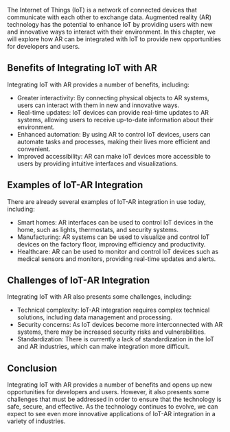 

The Internet of Things (IoT) is a network of connected devices that communicate with each other to exchange data. Augmented reality (AR) technology has the potential to enhance IoT by providing users with new and innovative ways to interact with their environment. In this chapter, we will explore how AR can be integrated with IoT to provide new opportunities for developers and users.

Benefits of Integrating IoT with AR
-----------------------------------

Integrating IoT with AR provides a number of benefits, including:

* Greater interactivity: By connecting physical objects to AR systems, users can interact with them in new and innovative ways.
* Real-time updates: IoT devices can provide real-time updates to AR systems, allowing users to receive up-to-date information about their environment.
* Enhanced automation: By using AR to control IoT devices, users can automate tasks and processes, making their lives more efficient and convenient.
* Improved accessibility: AR can make IoT devices more accessible to users by providing intuitive interfaces and visualizations.

Examples of IoT-AR Integration
------------------------------

There are already several examples of IoT-AR integration in use today, including:

* Smart homes: AR interfaces can be used to control IoT devices in the home, such as lights, thermostats, and security systems.
* Manufacturing: AR systems can be used to visualize and control IoT devices on the factory floor, improving efficiency and productivity.
* Healthcare: AR can be used to monitor and control IoT devices such as medical sensors and monitors, providing real-time updates and alerts.

Challenges of IoT-AR Integration
--------------------------------

Integrating IoT with AR also presents some challenges, including:

* Technical complexity: IoT-AR integration requires complex technical solutions, including data management and processing.
* Security concerns: As IoT devices become more interconnected with AR systems, there may be increased security risks and vulnerabilities.
* Standardization: There is currently a lack of standardization in the IoT and AR industries, which can make integration more difficult.

Conclusion
----------

Integrating IoT with AR provides a number of benefits and opens up new opportunities for developers and users. However, it also presents some challenges that must be addressed in order to ensure that the technology is safe, secure, and effective. As the technology continues to evolve, we can expect to see even more innovative applications of IoT-AR integration in a variety of industries.
